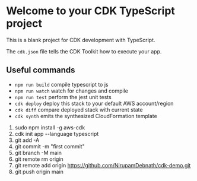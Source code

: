 # Welcome to your CDK TypeScript project

This is a blank project for CDK development with TypeScript.

The `cdk.json` file tells the CDK Toolkit how to execute your app.

## Useful commands

- `npm run build` compile typescript to js
- `npm run watch` watch for changes and compile
- `npm run test` perform the jest unit tests
- `cdk deploy` deploy this stack to your default AWS account/region
- `cdk diff` compare deployed stack with current state
- `cdk synth` emits the synthesized CloudFormation template

1. sudo npm install -g aws-cdk
2. cdk init app --language typescript
3. git add -A
4. git commit -m "first commit"
5. git branch -M main
6. git remote rm origin
7. git remote add origin https://github.com/NirupamDebnath/cdk-demo.git
8. git push origin main
